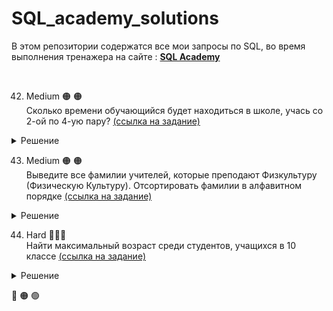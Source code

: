# SQL_academy_solutions

В этом репозитории содержатся все мои запросы по SQL, во время выполнения тренажера на сайте : **[SQL Academy]()**

<br>

42. Medium 🟠 🟠<br> Сколько времени обучающийся будет находиться в школе, учась со 2-ой по 4-ую пару? [(ссылка на задание)](https://sql-academy.org/en/trainer/tasks/42)

<details>

  <summary>Решение</summary>

```sql
select TIMEDIFF(
(select end_pair from Timepair where id = 4),
(select start_pair from Timepair where id = 2)
) as time


```

</details>

43. Medium 🟠 🟠 <br>Выведите все фамилии учителей, которые преподают Физкультуру (Физическую Культуру). Отсортировать фамилии в алфавитном порядке [(ссылка на задание)](https://sql-academy.org/en/trainer/tasks/43)

<details>
<summary>Решение</summary>

```sql
select last_name from Teacher JOIN Schedule 
on Schedule.teacher = Teacher.id JOIN Subject
on Subject.id = Schedule.subject

where name = "Physical Culture"
ORDER BY last_name ASC 

```

</details>

44. Hard 🔴🔴🔴<br>
Найти максимальный возраст среди студентов, учащихся в 10 классе [(ссылка на задание)](https://sql-academy.org/en/trainer/tasks/44)

<details>
<summary>Решение</summary>

```sql
select max(abs(TIMESTAMPDIFF(YEAR, CURDATE(), birthday))) as max_year 

from Class JOIN 
Student_in_class on Student_in_class.class = Class.id
JOIN Student on Student.id = Student_in_class.student

where Class.name like '10%'

```

</details>



🔴
🟠
🟢